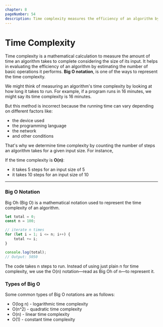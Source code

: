 ```yaml
---
chapter: 8
pageNumber: 54
description: Time complexity measures the efficiency of an algorithm by counting the number of steps it takes relative to the input size, rather than the actual running time, which can vary due to external factors. Big O notation is used to represent this complexity, helping to evaluate how an algorithm’s performance.
---
```


# Time Complexity

Time complexity is a mathematical calculation to measure the amount of time an algorithm takes to complete considering the size of its input. 
It helps in evaluating the efficiency of an algorithm by estimating the number of basic operations it performs. 
**Big O notation**, is one of the ways to represent the time complexity.

We might think of measuring an algorithm's time complexity by looking at how long it takes to run. 
For example, if a program runs in 16 minutes, we might say its time complexity is 16 minutes.

But this method is incorrect because the running time can vary depending on different factors like:

- the device used
- the programming language
- the network
- and other conditions

That's why we determine time complexity by counting the number of steps an algorithm takes for a given input size. For instance,

If the time complexity is **O(n)**:

- it takes 5 steps for an input size of 5
- it takes 10 steps for an input size of 10

<hr>

### **Big O Notation**
Big Oh (Big O) is a mathematical notation used to represent the time complexity of an algorithm.
```javascript
let total = 0;
const n = 100;

// iterate n times
for (let i = 1; i <= n; i++) {
    total += i;
}

console.log(total);
// Output: 5050

```
The code takes n steps to run. Instead of using just plain n for time complexity, we use the O(n) notation—read as Big Oh of n—to represent it.

### **Types of Big O**

Some common types of Big O notations are as follows:

- O(log n) - logarithmic time complexity
- O(n^2) - quadratic time complexity
- O(n) - linear time complexity
- O(1) - constant time complexity
